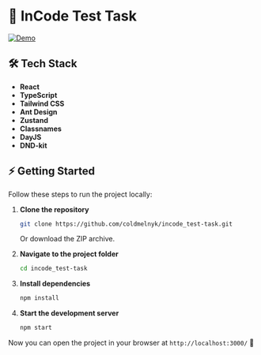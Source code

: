 # 🚀 InCode Test Task

[![Demo](https://img.shields.io/badge/DEMO-LINK-blue?style=for-the-badge)](https://coldmelnyk.github.io/incode_test-task/)

## 🛠 Tech Stack
- **React**
- **TypeScript**
- **Tailwind CSS**
- **Ant Design**
- **Zustand**
- **Classnames**
- **DayJS**
- **DND-kit**

## ⚡ Getting Started

Follow these steps to run the project locally:

1. **Clone the repository**
   ```sh
   git clone https://github.com/coldmelnyk/incode_test-task.git
   ```
   Or download the ZIP archive.

2. **Navigate to the project folder**
   ```sh
   cd incode_test-task
   ```

3. **Install dependencies**
   ```sh
   npm install
   ```

4. **Start the development server**
   ```sh
   npm start
   ```

Now you can open the project in your browser at `http://localhost:3000/` 🚀

